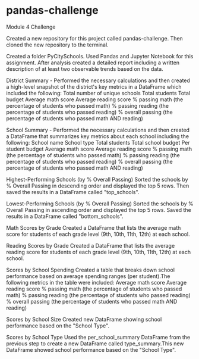 # pandas-challenge
Module 4 Challenge

Created a new repository for this project called pandas-challenge. Then cloned the new repository to the terminal.

Created a folder PyCitySchools. Used Pandas and Jupyter Notebook for this assignment. After analysis created a detailed report including a written description of at least two observable trends based on the data.

District Summary -
Performed  the necessary calculations and then created a high-level snapshot of the district's key metrics in a DataFrame which included the following:
Total number of unique schools
Total students
Total budget
Average math score
Average reading score
% passing math (the percentage of students who passed math)
% passing reading (the percentage of students who passed reading)
% overall passing (the percentage of students who passed math AND reading)

School Summary - 
Performed the necessary calculations and then created a DataFrame that summarizes key metrics about each school including the following:
School name
School type
Total students
Total school budget
Per student budget
Average math score
Average reading score
% passing math (the percentage of students who passed math)
% passing reading (the percentage of students who passed reading)
% overall passing (the percentage of students who passed math AND reading)

Highest-Performing Schools (by % Overall Passing)
Sorted the schools by % Overall Passing in descending order and displayed the top 5 rows. Then saved the results in a DataFrame called "top_schools".

Lowest-Performing Schools (by % Overall Passing)
Sorted the schools by % Overall Passing in ascending order and displayed the top 5 rows. Saved the results in a DataFrame called "bottom_schools".

Math Scores by Grade
Created a DataFrame that lists the average math score for students of each grade level (9th, 10th, 11th, 12th) at each school.

Reading Scores by Grade
Created a DataFrame that lists the average reading score for students of each grade level (9th, 10th, 11th, 12th) at each school.

Scores by School Spending
Created a table that breaks down school performance based on average spending ranges (per student).The following metrics in the table were included:
Average math score
Average reading score
% passing math (the percentage of students who passed math)
% passing reading (the percentage of students who passed reading)
% overall passing (the percentage of students who passed math AND reading)

Scores by School Size
Created new DataFrame showing school performance based on the "School Type".

Scores by School Type
Used the per_school_summary DataFrame from the previous step to create a new DataFrame called type_summary.This new DataFrame showed school performance based on the "School Type".

